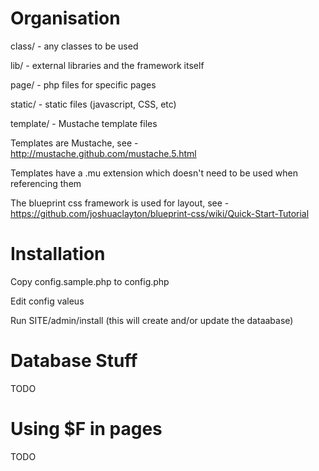 Organisation
============

class/ - any classes to be used

lib/ - external libraries and the framework itself

page/ - php files for specific pages

static/ - static files (javascript, CSS, etc)

template/ - Mustache template files

Templates are Mustache, see - http://mustache.github.com/mustache.5.html

Templates have a .mu extension which doesn't need to be used when referencing them

The blueprint css framework is used for layout, see - https://github.com/joshuaclayton/blueprint-css/wiki/Quick-Start-Tutorial

Installation
============

Copy config.sample.php to config.php 

Edit config valeus

Run SITE/admin/install (this will create and/or update the dataabase)

Database Stuff
==============

TODO

Using $F in pages
=================

TODO
